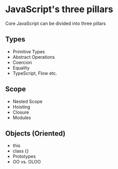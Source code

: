 # JavaScript's three pillars

Core JavaScript can be divided into three pillars

## Types

- Primitive Types
- Abstract Operations
- Coercion
- Equality
- TypeScript, Flow etc.

## Scope

- Nested Scope
- Hoisting
- Closure
- Modules

## Objects (Oriented)

- this
- class {}
- Prototypes
- OO vs. OLOO
